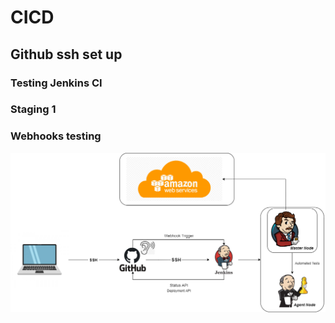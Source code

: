 # CICD
## Github ssh set up
### Testing Jenkins CI
### Staging 1
### Webhooks testing
![](images/CICD.png)



